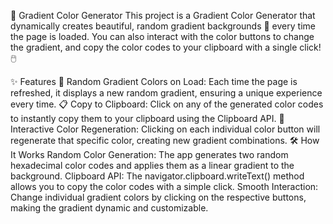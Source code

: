 🌈 Gradient Color Generator
This project is a Gradient Color Generator that dynamically creates beautiful, random gradient backgrounds 🎨 every time the page is loaded. You can also interact with the color buttons to change the gradient, and copy the color codes to your clipboard with a single click! 🖱️

✨ Features
🎲 Random Gradient Colors on Load: Each time the page is refreshed, it displays a new random gradient, ensuring a unique experience every time.
📋 Copy to Clipboard: Click on any of the generated color codes to instantly copy them to your clipboard using the Clipboard API.
🔄 Interactive Color Regeneration: Clicking on each individual color button will regenerate that specific color, creating new gradient combinations.
🛠️ How It Works
Random Color Generation: The app generates two random hexadecimal color codes and applies them as a linear gradient to the background.
Clipboard API: The navigator.clipboard.writeText() method allows you to copy the color codes with a simple click.
Smooth Interaction: Change individual gradient colors by clicking on the respective buttons, making the gradient dynamic and customizable.
